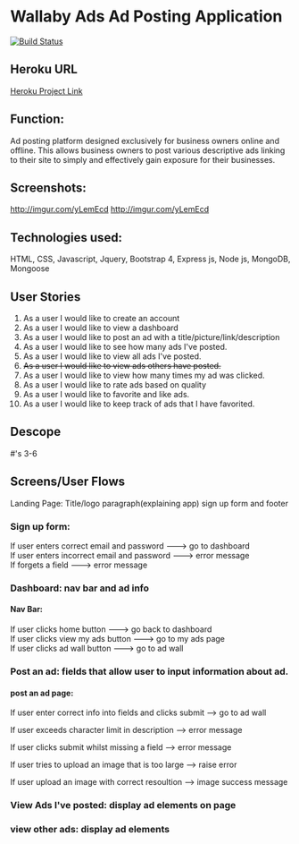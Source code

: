 
# Wallaby Ads Ad Posting Application

[![Build Status](https://travis-ci.org/jeremytaylor7/wallaby-ads-project.svg?branch=master)](https://travis-ci.org/jeremytaylor7/wallaby-ads-project)

## Heroku URL
[Heroku Project Link](https://sheltered-bastion-34291.herokuapp.com/)

## Function: 
Ad posting platform designed exclusively for business owners
online and offline. This allows business owners to post various
descriptive ads linking to their site to simply and effectively
gain exposure for their businesses.

## Screenshots:
http://imgur.com/yLemEcd
http://imgur.com/yLemEcd

## Technologies used:
HTML, CSS, Javascript, Jquery, Bootstrap 4, Express js, Node js, MongoDB, Mongoose


## User Stories

1. As a user I would like to create an account
2. As a user I would like to view a dashboard
3. As a user I would like to post an ad with a title/picture/link/description
4. As a user I would like to see how many ads I've posted.
5. As a user I would like to view all ads I've posted.
6. ~~As a user I would like to view ads others have posted.~~
7. As a user I would like to view how many times my ad was clicked.
8. As a user I would like to rate ads based on quality
9. As a user I would like to favorite and like ads.
10. As a user I would like to keep track of ads that I have favorited.


## Descope

#'s 3-6

## Screens/User Flows

Landing Page: Title/logo paragraph(explaining app) sign up form and footer

### Sign up form:
If user enters correct email and password ---> go to dashboard   
If user enters incorrect email and password ---> error message  
If forgets a field ---> error message

### Dashboard: nav bar and ad info

#### Nav Bar:

If user clicks home button ---> go back to dashboard  
If user clicks view my ads button ---> go to my ads page  
If user clicks ad wall button ---> go to ad wall


### Post an ad: fields that allow user to input information about ad.

#### post an ad page:

If user enter correct info into fields and clicks submit
--> go to ad wall

If user exceeds character limit in description --> error message

If user clicks submit whilst missing a field --> error message

If user tries to upload an image that is too large --> raise error

If user upload an image with correct resoultion --> image success message


### View Ads I've posted: display ad elements on page

### view other ads: display ad elements


